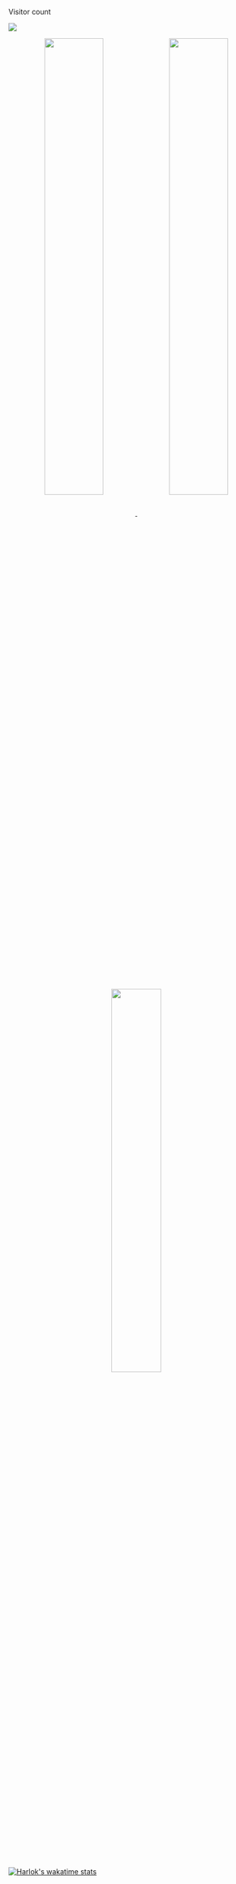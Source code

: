  <img src="https://lh3.googleusercontent.com/u/0/drive-viewer/AITFw-xIwEYrvHUY9KcUlom1rp9hROWUU7F0bxuv7JwohsyxrMndu7Udf0Oteeu6-veYziDVJvpaFAhxhGxrv8MyD_j5KQWX6Q=w1920-h937" alt="">


<p align="center"> 

  Visitor count<br>

  <img src="https://profile-counter.glitch.me/stacybalbi/count.svg" />
</p>

<p align="center">
  <a href="https://github.com/stacybalbi/stacybalbi">
<img width="48%" align="center" src="https://github-readme-stats.vercel.app/api?username=stacybalbi&&show_icons=true&title_color=EDF2F4&icon_color=EF233C&text_color=8D99AE&bg_color=2B2D42">
</a>
  <a href="https://github.com/stacybalbi/stacybalbi">
  <img width="48%" align="center" src="https://github-readme-streak-stats.herokuapp.com/?user=stacybalbi&theme=tokyonight" />
</a>
<a href="https://github.com/stacybalbi/stacybalbi">
  <img width="44%" align="center" src="https://github-readme-stats.vercel.app/api/top-langs/?username=stacybalbi&layout=compact&theme=tokyonight" />
</a>

</p>

[![Harlok's wakatime stats](https://github-readme-stats.vercel.app/api/wakatime?username=stacybalbi)](https://github.com/anuraghazra/github-readme-stats)
